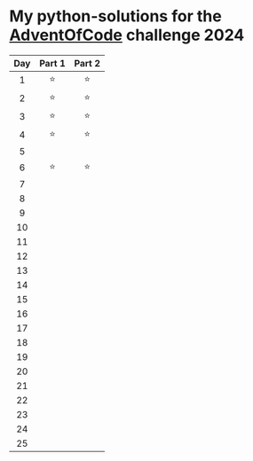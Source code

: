 # My python-solutions for the [AdventOfCode](https://adventofcode.com/) challenge 2024

| Day | Part 1 | Part 2 |
|:---:|:------:|:------:|
|  1  |   ⭐   |   ⭐   |
|  2  |   ⭐   |   ⭐   |
|  3  |   ⭐   |   ⭐   |
|  4  |   ⭐   |   ⭐   |
|  5  |        |        |
|  6  |   ⭐   |   ⭐   |
|  7  |  |  |
|  8  |  |      |
|  9  |    |  |
| 10  |      |      |
| 11  |  |  |
| 12  |      |      |
| 13  |  |  |
| 14  |  |      |
| 15  |  |  |
| 16  |      |      |
| 17  |      |      |
| 18  |  |  |
| 19  |      |      |
| 20  |      |      |
| 21  |      |      |
| 22  |      |      |
| 23  |      |      |
| 24  |      |      |
| 25  |      |      |
